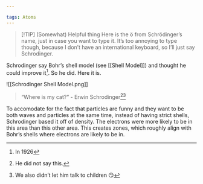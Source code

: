 ```yaml
---

tags: Atoms 
---
```


> [!TIP] (Somewhat) Helpful thing
> Here is the ö from Schrödinger’s name, just in case you want to type it. It’s too annoying to type though, because I don’t have an international keyboard, so I’ll just say Schrodinger.

Schrodinger say Bohr’s shell model (see [[Shell Model]]) and thought he could improve it[^1]. So he did. Here it is.

![[Schrodinger Shell Model.png]]

> “Where is my cat?” - Erwin Schrodinger[^2][^3]

To accomodate for the fact that particles are funny and they want to be both waves and particles at the same time, instead of having strict shells, Schrodinger based it off of density. The electrons were more likely to be in this area than this other area. This creates zones, which roughly align with Bohr’s shells where electrons are likely to be in.

[^1]: In 1926
[^2]: He did not say this.
[^3]: We also didn’t let him talk to children 😏